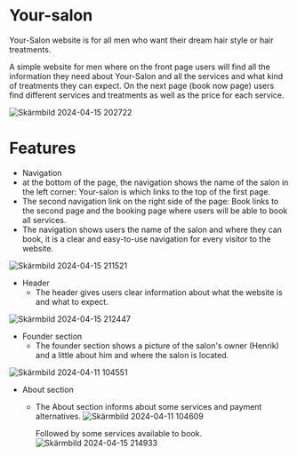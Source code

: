 # Your-salon

Your-Salon website is for all men who want their dream hair style or hair treatments.

A simple website for men where on the front page users will find all the information they need about Your-Salon and all the services and what kind of treatments they can expect.
On the next page (book now page) users find different services and treatments as well as the price for each service.

![Skärmbild 2024-04-15 202722](https://github.com/yasin2401/your-salon-website-03/assets/156914039/f42913d3-6208-4634-9bc3-2b0145b6b720)

# Features
 * Navigation
 * at the bottom of the page, the navigation shows the name of the salon in the left corner: Your-salon is which links to the top of the first page.
 * The second navigation link on the right side of the page: Book links to the second page and the booking page where users will be able to book all services.
 * The navigation shows users the name of the salon and where they can book, it is a clear and easy-to-use navigation for every visitor to the website.

![Skärmbild 2024-04-15 211521](https://github.com/yasin2401/your-salon-website-03/assets/156914039/2ed69f85-417a-4e16-a21c-b275eca1b775)

* Header
  * The header gives users clear information about what the website is and what to expect.
 
  
![Skärmbild 2024-04-15 212447](https://github.com/yasin2401/your-salon-website-03/assets/156914039/301a8889-47fb-4452-b42f-a64063a52134)

* Founder section
  * The founder section shows a picture of the salon's owner (Henrik) and a little about him and where the salon is located.
 
  
![Skärmbild 2024-04-11 104551](https://github.com/yasin2401/your-salon-website-03/assets/156914039/a62241ee-fd35-4b59-91cd-279101f4ba68)

* About section
  * The About section informs about some services and payment alternatives.
     ![Skärmbild 2024-04-11 104609](https://github.com/yasin2401/your-salon-website-03/assets/156914039/049f4146-739e-4d1e-93d6-b5bad13d5988)

    Followed by some services available to book.
    ![Skärmbild 2024-04-15 214933](https://github.com/yasin2401/your-salon-website-03/assets/156914039/f1dd0d7c-4e12-49c6-bcb1-779cd35a5174)


